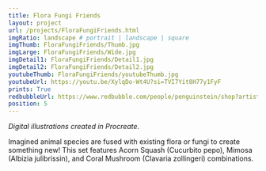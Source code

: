 ```yaml
---
title: Flora Fungi Friends
layout: project
url: /projects/FloraFungiFriends.html
imgRatio: landscape # portrait | landscape | square
imgThumb: FloraFungiFriends/Thumb.jpg
imgLarge: FloraFungiFriends/Wide.jpg
imgDetail1: FloraFungiFriends/Detail1.jpg
imgDetail2: FloraFungiFriends/Detail2.jpg
youtubeThumb: FloraFungiFriends/youtubeThumb.jpg
youtubeUrl: https://youtu.be/XylqDo-Wt4U?si=TVI7Yit8H77y1FyF
prints: True
redbubbleUrl: https://www.redbubble.com/people/penguinstein/shop?artistUserName=penguinstein&asc=u&collections=4125844&iaCode=all-departments&sortOrder=relevant
position: 5
---
```


*Digital illustrations created in Procreate.*

Imagined animal species are fused with existing flora or fungi to create something new! This set features Acorn Squash (Cucurbito pepo), Mimosa (Albizia julibrissin), and Coral Mushroom (Clavaria zollingeri) combinations.